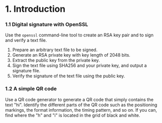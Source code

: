 # 1. Introduction

### 1.1 Digital signature with OpenSSL

Use the `openssl` command-line tool to create an RSA key pair and to sign and
verify a text file.

1. Prepare an arbitrary text file to be signed.
2. Generate an RSA private key with key length of 2048 bits.
3. Extract the public key from the private key.
4. Sign the text file using SHA256 and your private key, and output a signature
file.
5. Verify the signature of the text file using the public key.

### 1.2 A simple QR code

Use a QR code generator to generate a QR code that simply contains the text
"hi". Identify the different parts of the QR code such as the positioning
markings, the format information, the timing pattern, and so on. If you can,
find where the "h" and "i" is located in the grid of black and white.
